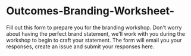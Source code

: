 # Outcomes-Branding-Worksheet-
Fill out this form to prepare you for the branding workshop. Don't worry about having the perfect brand statement, we'll work with you during the workshop to begin to craft your statement. The form will email you your responses, create an issue and submit your responses here.

